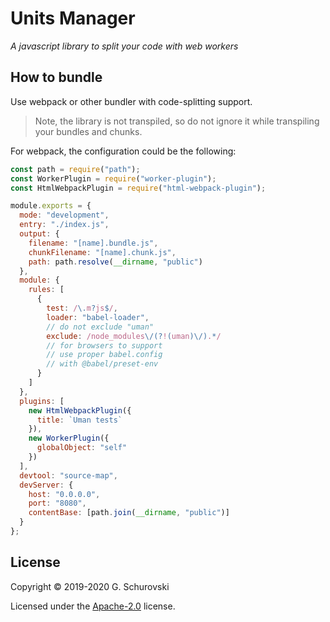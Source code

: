 # Units Manager

_A javascript library to split your code with web workers_

## How to bundle

Use webpack or other bundler with code-splitting support.

> Note, the library is not transpiled, so do not ignore it while transpiling your bundles and chunks.

For webpack, the configuration could be the following:

```javascript
const path = require("path");
const WorkerPlugin = require("worker-plugin");
const HtmlWebpackPlugin = require("html-webpack-plugin");

module.exports = {
  mode: "development",
  entry: "./index.js",
  output: {
    filename: "[name].bundle.js",
    chunkFilename: "[name].chunk.js",
    path: path.resolve(__dirname, "public")
  },
  module: {
    rules: [
      {
        test: /\.m?js$/,
        loader: "babel-loader",
        // do not exclude "uman"
        exclude: /node_modules\/(?!(uman)\/).*/
        // for browsers to support
        // use proper babel.config
        // with @babel/preset-env
      }
    ]
  },
  plugins: [
    new HtmlWebpackPlugin({
      title: `Uman tests`
    }),
    new WorkerPlugin({
      globalObject: "self"
    })
  ],
  devtool: "source-map",
  devServer: {
    host: "0.0.0.0",
    port: "8080",
    contentBase: [path.join(__dirname, "public")]
  }
};
```

## License

Copyright © 2019-2020 G. Schurovski

Licensed under the [Apache-2.0](./../LICENSE) license.
